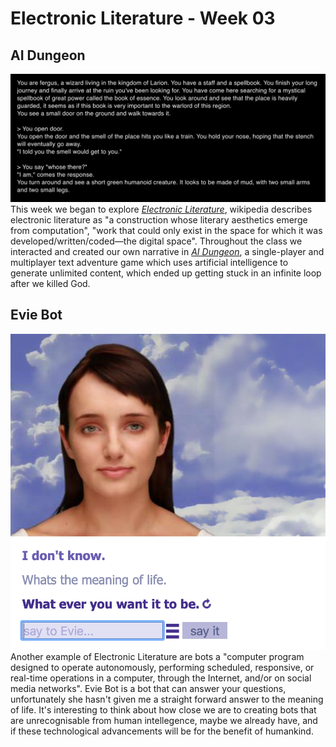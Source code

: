 # Electronic Literature - Week 03
## AI Dungeon 
![](ai_dungeon.png)
This week we began to explore [*Electronic Literature*](https://en.wikipedia.org/wiki/Electronic_literature), wikipedia describes electronic literature as "a construction whose literary aesthetics emerge from computation", "work that could only exist in the space for which it was developed/written/coded—the digital space". Throughout the class we interacted and created our own narrative in [*AI Dungeon*](https://play.aidungeon.io/), a single-player and multiplayer text adventure game which uses artificial intelligence to generate unlimited content, which ended up getting stuck in an infinite loop after we killed God.
## Evie Bot
![](evie_bot.png)
Another example of Electronic Literature are bots a "computer program designed to operate autonomously, performing scheduled, responsive, or real-time operations in a computer, through the Internet, and/or on social media networks". Evie Bot is a bot that can answer your questions, unfortunately she hasn't given me a straight forward answer to the meaning of life. It's interesting to think about how close we are to creating bots that are unrecognisable from human intellegence, maybe we already have, and if these technological advancements will be for the benefit of humankind.
